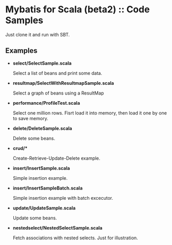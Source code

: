 # Mybatis for Scala (beta2) :: Code Samples

Just clone it and run with SBT.

## Examples

* __select/SelectSample.scala__

  Select a list of beans and print some data.
  
* __resultmap/SelectWithResultmapSample.scala__

  Select a graph of beans using a ResultMap
  
* __performance/ProfileTest.scala__

  Select one million rows. Fisrt load it into memory, then load it one by one to save memory.
  
* __delete/DeleteSample.scala__

  Delete some beans.

* __crud/*__

  Create-Retrieve-Update-Delete example.
  
* __insert/InsertSample.scala__

  Simple insertion example.

* __insert/InsertSampleBatch.scala__

  Simple insertion example with batch excecutor.

* __update/UpdateSample.scala__

  Update some beans.

* __nestedselect/NestedSelectSample.scala__

  Fetch associations with nested selects. Just for illustration.
